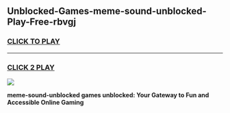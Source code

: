 
## Unblocked-Games-meme-sound-unblocked-Play-Free-rbvgj
<h3>
<a href="https://premium76.site?title=meme-sound-unblocked&ref=10A">CLICK TO PLAY</a></h3>
<hr>

<h3>
<a href="https://premium76.site?title=meme-sound-unblocked&ref=10A">CLICK 2 PLAY</a>
  
</h3>

<a href="https://premium76.site?title=meme-sound-unblocked&ref=10A"><img src="https://clearcache.store/games.png"></a>


**meme-sound-unblocked games unblocked: Your Gateway to Fun and Accessible Online Gaming**
